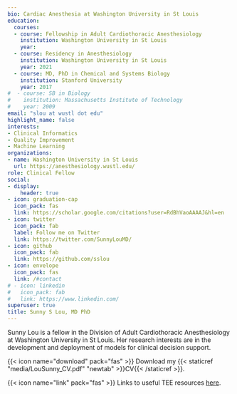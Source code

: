 ```yaml
---
bio: Cardiac Anesthesia at Washington University in St Louis
education:
  courses:
  - course: Fellowship in Adult Cardiothoracic Anesthesiology
    institution: Washington University in St Louis
    year: 
  - course: Residency in Anesthesiology
    institution: Washington University in St Louis
    year: 2021
  - course: MD, PhD in Chemical and Systems Biology
    institution: Stanford University
    year: 2017
#  - course: SB in Biology
#    institution: Massachusetts Institute of Technology
#    year: 2009
email: "slou at wustl dot edu"
highlight_name: false
interests:
- Clinical Informatics
- Quality Improvement
- Machine Learning
organizations:
- name: Washington University in St Louis
  url: https://anesthesiology.wustl.edu/
role: Clinical Fellow
social:
- display:
    header: true
- icon: graduation-cap
  icon_pack: fas
  link: https://scholar.google.com/citations?user=RdBhVaoAAAAJ&hl=en
- icon: twitter
  icon_pack: fab
  label: Follow me on Twitter
  link: https://twitter.com/SunnyLouMD/
- icon: github
  icon_pack: fab
  link: https://github.com/sslou
- icon: envelope
  icon_pack: fas
  link: /#contact
# - icon: linkedin
#   icon_pack: fab
#   link: https://www.linkedin.com/
superuser: true
title: Sunny S Lou, MD PhD
---
```


Sunny Lou is a fellow in the Division of Adult Cardiothoracic Anesthesiology at Washington University in St Louis. Her research interests are in the development and deployment of models for clinical decision support.


{{< icon name="download" pack="fas" >}} Download my {{< staticref "media/LouSunny_CV.pdf" "newtab" >}}CV{{< /staticref >}}. 

{{< icon name="link" pack="fas" >}} Links to useful TEE resources [here](/resources/cardiac).
